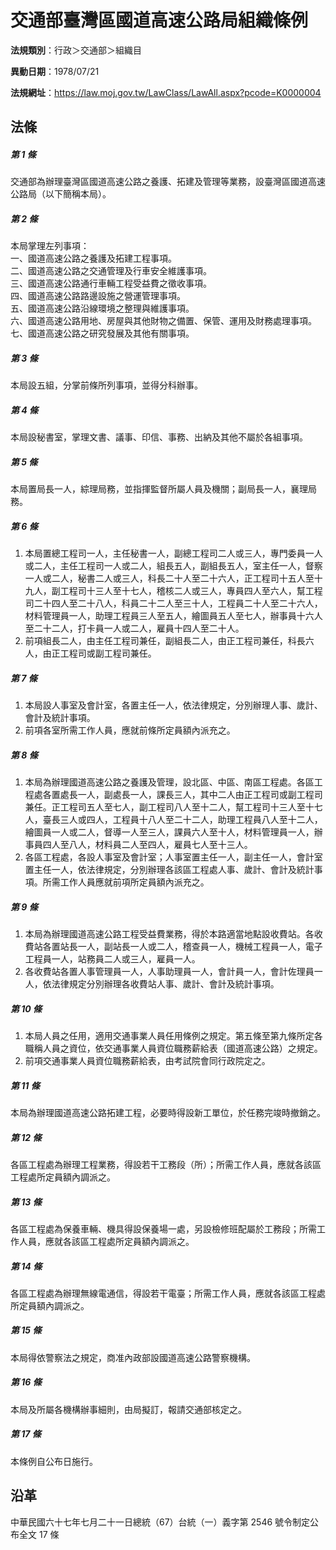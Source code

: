 # 交通部臺灣區國道高速公路局組織條例


**法規類別**：行政＞交通部＞組織目

**異動日期**：1978/07/21  

**法規網址**：https://law.moj.gov.tw/LawClass/LawAll.aspx?pcode=K0000004



## 法條
##### 第 1 條
交通部為辦理臺灣區國道高速公路之養護、拓建及管理等業務，設臺灣區國道高速公路局（以下簡稱本局）。

##### 第 2 條
本局掌理左列事項：  
一、國道高速公路之養護及拓建工程事項。  
二、國道高速公路之交通管理及行車安全維護事項。  
三、國道高速公路通行車輛工程受益費之徵收事項。  
四、國道高速公路路邊設施之營運管理事項。  
五、國道高速公路沿線環境之整理與維護事項。  
六、國道高速公路用地、房屋與其他財物之備置、保管、運用及財務處理事項。  
七、國道高速公路之研究發展及其他有關事項。

##### 第 3 條
本局設五組，分掌前條所列事項，並得分科辦事。

##### 第 4 條
本局設秘書室，掌理文書、議事、印信、事務、出納及其他不屬於各組事項。

##### 第 5 條
本局置局長一人，綜理局務，並指揮監督所屬人員及機關；副局長一人，襄理局務。

##### 第 6 條
1. 本局置總工程司一人，主任秘書一人，副總工程司二人或三人，專門委員一人或二人，主任工程司一人或二人，組長五人，副組長五人，室主任一人，督察一人或二人，秘書二人或三人，科長二十人至二十六人，正工程司十五人至十九人，副工程司十三人至十七人，稽核二人或三人，專員四人至六人，幫工程司二十四人至二十八人，科員二十二人至三十人，工程員二十人至二十六人，材料管理員一人，助理工程員三人至五人，繪圖員五人至七人，辦事員十六人至二十二人，打卡員一人或二人，雇員十四人至二十人。
1. 前項組長二人，由主任工程司兼任，副組長二人，由正工程司兼任，科長六人，由正工程司或副工程司兼任。

##### 第 7 條
1. 本局設人事室及會計室，各置主任一人，依法律規定，分別辦理人事、歲計、會計及統計事項。
1. 前項各室所需工作人員，應就前條所定員額內派充之。

##### 第 8 條
1. 本局為辦理國道高速公路之養護及管理，設北區、中區、南區工程處。各區工程處各置處長一人，副處長一人，課長三人，其中二人由正工程司或副工程司兼任。正工程司五人至七人，副工程司八人至十二人，幫工程司十三人至十七人，臺長三人或四人，工程員十八人至二十二人，助理工程員八人至十二人，繪圖員一人或二人，督導一人至三人，課員六人至十人，材料管理員一人，辦事員四人至八人，材料員二人至四人，雇員七人至十三人。
1. 各區工程處，各設人事室及會計室；人事室置主任一人，副主任一人，會計室置主任一人，依法律規定，分別辦理各該區工程處人事、歲計、會計及統計事項。所需工作人員應就前項所定員額內派充之。

##### 第 9 條
1. 本局為辦理國道高速公路工程受益費業務，得於本路適當地點設收費站。各收費站各置站長一人，副站長一人或二人，稽查員一人，機械工程員一人，電子工程員一人，站務員二人或三人，雇員一人。
1. 各收費站各置人事管理員一人，人事助理員一人，會計員一人，會計佐理員一人，依法律規定分別辦理各收費站人事、歲計、會計及統計事項。

##### 第 10 條
1. 本局人員之任用，適用交通事業人員任用條例之規定。第五條至第九條所定各職稱人員之資位，依交通事業人員資位職務薪給表（國道高速公路）之規定。
1. 前項交通事業人員資位職務薪給表，由考試院會同行政院定之。

##### 第 11 條
本局為辦理國道高速公路拓建工程，必要時得設新工單位，於任務完竣時撤銷之。

##### 第 12 條
各區工程處為辦理工程業務，得設若干工務段（所）；所需工作人員，應就各該區工程處所定員額內調派之。

##### 第 13 條
各區工程處為保養車輛、機具得設保養場一處，另設檢修班配屬於工務段；所需工作人員，應就各該區工程處所定員額內調派之。

##### 第 14 條
各區工程處為辦理無線電通信，得設若干電臺；所需工作人員，應就各該區工程處所定員額內調派之。

##### 第 15 條
本局得依警察法之規定，商准內政部設國道高速公路警察機構。

##### 第 16 條
本局及所屬各機構辦事細則，由局擬訂，報請交通部核定之。

##### 第 17 條
本條例自公布日施行。

## 沿革
中華民國六十七年七月二十一日總統（67）台統（一）義字第 2546 號令制定公布全文 17 條
